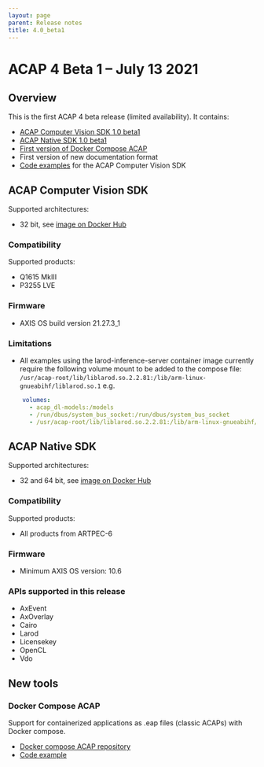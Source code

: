 ```yaml
---
layout: page
parent: Release notes
title: 4.0_beta1
---
```


# ACAP 4 Beta 1 – July 13 2021

## Overview

This is the first ACAP 4 beta release (limited availability). It contains:

- [ACAP Computer Vision SDK 1.0 beta1](#acap-computer-vision-sdk)
- [ACAP Native SDK 1.0 beta1](#acap-native-sdk)
- [First version of Docker Compose ACAP](#docker-compose-acap)
- First version of new documentation format
- [Code examples](https://github.com/AxisCommunications/acap-application-examples) for the ACAP Computer Vision SDK

## ACAP Computer Vision SDK

Supported architectures:

- 32 bit, see [image on Docker Hub](https://hub.docker.com/r/axisecp/acap-computer-vision-sdk)

### Compatibility

Supported products:

- Q1615 MkIII
- P3255 LVE

### Firmware

- AXIS OS build version 21.27.3_1

### Limitations

- All examples using the larod-inference-server container image currently require the following volume mount to be added to the compose file: `/usr/acap-root/lib/liblarod.so.2.2.81:/lib/arm-linux-gnueabihf/liblarod.so.1` e.g.

```yaml
    volumes:
      - acap_dl-models:/models
      - /run/dbus/system_bus_socket:/run/dbus/system_bus_socket
      - /usr/acap-root/lib/liblarod.so.2.2.81:/lib/arm-linux-gnueabihf/liblarod.so.1
 ```

## ACAP Native SDK

Supported architectures:

- 32 and 64 bit, see [image on Docker Hub](https://hub.docker.com/r/axisecp/acap-native-sdk)

### Compatibility

Supported products:

- All products from ARTPEC-6

### Firmware

- Minimum AXIS OS version: 10.6

### APIs supported in this release

- AxEvent
- AxOverlay
- Cairo
- Larod
- Licensekey
- OpenCL
- Vdo

## New tools

### Docker Compose ACAP

Support for containerized applications as .eap files (classic ACAPs) with Docker compose.

- [Docker compose ACAP repository](https://github.com/AxisCommunications/docker-compose-acap)
- [Code example](https://github.com/AxisCommunications/acap-native-sdk-examples/tree/master/container-example)
